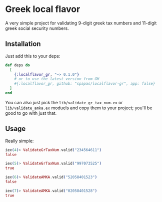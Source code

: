 # Greek local flavor

A very simple project for validating 9-digit greek tax numbers and 11-digit greek social security numbers.

## Installation

Just add this to your deps:

```elixir
def deps do
  [
    {:localflavor_gr, "~> 0.1.0"}
    # or to use the latest version from GH 
    #{:localflavor_gr, github: "spapas/localflavor-gr", app: false}
  ]
end
```

You can also just pick the `lib/validate_gr_tax_num.ex` or `lib/validate_amka.ex` moduels and copy them to your project; you'll be good to go with just that.

## Usage

Really simple:

```elixir
iex(4)> ValidateGrTaxNum.valid("234564611")
false

iex(5)> ValidateGrTaxNum.valid("997073525")
true

iex(6)> ValidateAMKA.valid("52058401523")
false

iex(7)> ValidateAMKA.valid("02058401528")
true
```
